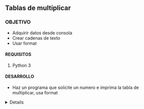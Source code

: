  

	
## Tablas de multiplicar

### OBJETIVO 
- Adquirir datos desde consola
- Crear cadenas de texto
- Usar format

#### REQUISITOS 

1. Python 3

#### DESARROLLO
- Haz un programa que solicite un numero e imprima la tabla de multiplicar, usa format


<details>
	#Adquiere los valores
	
	print("¿Qué tabla quieres calcular?")
	numero = int(input())
	numero2 = 1

	#Crea e imprime cadenas de texto
	print("{} * {} = {}".format(numero, numero2, numero*numero2) )
	numero2 += 1
	print("{} * {} = {}".format(numero, numero2, numero*numero2) )
	numero2 += 1
	print("{} * {} = {}".format(numero, numero2, numero*numero2) )
	numero2 += 1
	print("{} * {} = {}".format(numero, numero2, numero*numero2) )
	numero2 += 1
	print("{} * {} = {}".format(numero, numero2, numero*numero2) )
	numero2 += 1
	print("{} * {} = {}".format(numero, numero2, numero*numero2) )
	numero2 += 1
	print("{} * {} = {}".format(numero, numero2, numero*numero2) )
	numero2 += 1
	print("{} * {} = {}".format(numero, numero2, numero*numero2) )
	numero2 += 1
	print("{} * {} = {}".format(numero, numero2, numero*numero2) )
	numero2 += 1
	print("{} * {} = {}".format(numero, numero2, numero*numero2) )
</details> 

